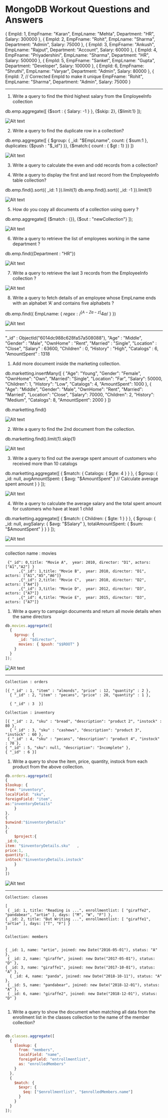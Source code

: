 

# MongoDB Workout Questions and Answers


 {
        EmpId: 1,
        EmpFname: "Karan",
        EmpLname: "Mehta",
        Department: "HR",
        Salary: 300000
    },
    {
        EmpId: 2,
        EmpFname: "Rohit",
        EmpLname: "Sharma",
        Department: "Admin",
        Salary: 75000
    },
    {
        EmpId: 3,
        EmpFname: "Ankush",
        EmpLname: "Rajput",
        Department: "Account",
        Salary: 60000
    },
    {
        EmpId: 4,
        EmpFname: "Priyadershini",
        EmpLname: "Sharma",
        Department: "HR",
        Salary: 500000
    },
    {
        EmpId: 5,
        EmpFname: "Sanket",
        EmpLname: "Gupta",
        Department: "Developer",
        Salary: 100000
    },
    {
        EmpId: 6,
        EmpFname: "Shruthi",
        EmpLname: "Varyar",
        Department: "Admin",
        Salary: 80000
    },
    {
        EmpId: 7,  // Corrected EmpId to make it unique
        EmpFname: "Rohit",
        EmpLname: "Sharma",
        Department: "Admin",
        Salary: 75000
    }

----------------------------------------

1. Write a query to find the third highest  salary from the EmployeeInfo collection

db.emp.aggregate([
  {$sort : { Salary: -1 } },
  {$skip: 2},
  {$limit:1}
  ]);

![Alt text](image.png)

2. Write a query to find the duplicate row in  a collection?

db.emp.aggregate([
  { $group: {
      _id: "$EmpLname",
      count: { $sum:1 },
      duplicates: {$push : "$_id"}
    }},
  {$match:{ 
	count :  { $gt : 1}
	}}
  ])

![Alt text](image-1.png)


3. Write  a query to calculate the even and odd records from a collection?

4. Write a query to display the first and last record from the EmployeeInfo table collection?

db.emp.find().sort({ _id: 1 }).limit(1)
db.emp.find().sort({ _id: -1 }).limit(1)

![Alt text](image-2.png)

5. How do you copy all documents of a collection using query ?

db.emp.aggregate([
  {$match : {}},
  {$out : "newCollection"}
]);

![Alt text](image-3.png)

6. Write  a query to retrieve the list of employees working in the same department ?

db.emp.find({Department : "HR"})

![Alt text](image-4.png)

7. Write a query to retrieve the last 3 records from the EmployeeInfo collection ?

![Alt text](image-5.png)

8. Write a query to fetch details of an employee whose EmpLname ends with an alphabet ‘A’ and contains five alphabets ?

db.emp.find({
EmpLname: { $regex: /^[A-Za-z]{4}a$/ }
})

![Alt text](image-6.png)

----------------------------------------

"_id" : ObjectId("6014dc988c628fa57a508088"),
"Age" : "Middle",
"Gender" : "Male",
"OwnHome" : "Rent",
"Married" : "Single",
"Location" : "Close",
"Salary" : 63600,
"Children" : 0,
"History" : "High",
"Catalogs" : 6,
"AmountSpent" : 1318


1. Add more document inside the marketing collection. 

db.marketting.insertMany([
  {
    "Age": "Young",
    "Gender": "Female",
    "OwnHome": "Own",
    "Married": "Single",
    "Location": "Far",
    "Salary": 50000,
    "Children": 1,
    "History": "Low",
    "Catalogs": 4,
    "AmountSpent": 1000
  },
  {
    "Age": "Middle",
    "Gender": "Male",
    "OwnHome": "Rent",
    "Married": "Married",
    "Location": "Close",
    "Salary": 70000,
    "Children": 2,
    "History": "Medium",
    "Catalogs": 8,
    "AmountSpent": 2000
  }
])

db.marketting.find()

![Alt text](image-7.png)


2. Write a query to find the 2nd document from the collection.

db.marketting.find().limit(1).skip(1)

![Alt text](image-8.png)


3. Write a query to find out the average spent amount of customers who received more than 10 catalogs


db.marketting.aggregate([
  {
    $match: {
      Catalogs: { $gte: 4 }
    }
  },
{
    $group: {
      _id: null,
      avgAmountSpent: { $avg: "$AmountSpent" } // Calculate average spent amount
    }
  }
]);

![Alt text](image-9.png)


4. Write a query to calculate the average salary and the total spent amount for customers who have at least 1 child

db.marketting.aggregate([
  {
    $match: {
      Children: { $gte: 1 } 
    }
  },
  {
    $group: {
      _id: null,
      avgSalary: { $avg: "$Salary" }, 
      totalAmountSpent: { $sum: "$AmountSpent" } 
    }
  }
]);

![Alt text](image-10.png)


-------------------------------------------------------------


collection name : movies

``````
 {"_id": 0,title: "Movie A",  year: 2010, director: "D1", actors: ["A1","A2"] }
      ,{"_id": 1,title: "Movie B",  year: 2010, director: "D1", actors: ["A1","A5","A6"]}
      ,{"_id": 2,title: "Movie C",  year: 2010, director: "D2", actors: ["A4"]}
      ,{"_id": 3,title: "Movie D",  year: 2012, director: "D3", actors: ["A7"]}
      ,{"_id": 4,title: "Movie E",  year: 2015, director: "D3", actors: ["A7"]}
``````



1. Write a query to campaign documents and return all movie details when the same directors 



```javascript
db.movies.aggregate([
  {
    $group: {
      _id: "$director",
      movies: { $push: "$$ROOT" }
    }
  }
]);
```

![Alt text](image-11.png)


--------------------------------

```
Collection : orders
   
[{ "_id" : 1, "item" : "almonds", "price" : 12, "quantity" : 2 },
  { "_id" : 2, "item" : "pecans", "price" : 20, "quantity" : 1 },

  { "_id" : 3  }]

Collection : inventory

[{ "_id" : 2, "sku" : "bread", "description": "product 2", "instock" : 80 },
  { "_id" : 3, "sku" : "cashews", "description": "product 3", "instock" : 60 },
 { "_id" : 4, "sku" : "pecans", "description": "product 4", "instock" : 70 },
{ "_id" : 5, "sku": null, "description": "Incomplete" },
{ "_id" : 6 }]

```

1. Write a query to show the item, price, quantity, instock from each product from the above collection.

````javascript 
db.orders.aggregate([
{
$lookup: {
from: "inventory",
localField: "sku",
foreignField: "item",
as:"inventoryDetails"
	}
},
{
$unwind:"$inventoryDetails"
},
{
	$project:{
_id:0,
item: "$inventoryDetails.sku"	,
price:1,
quantity:1,
inStock:"$inventoryDetails.instock"
	}
}
])
````

![Alt text](image-12.png)


--------------------------------------------------------------------------

```
Collection: classes 

[
 { _id: 1, title: "Reading is ...", enrollmentlist: [ "giraffe2", "pandabear", "artie" ], days: ["M", "W", "F"] },
{ _id: 2, title: "But Writing ...", enrollmentlist: [ "giraffe1", "artie" ], days: ["T", "F"] }
]

Collection: members


{ _id: 1, name: "artie", joined: new Date("2016-05-01"), status: "A" },
 { _id: 2, name: "giraffe", joined: new Date("2017-05-01"), status: "D" },
{ _id: 3, name: "giraffe1", joined: new Date("2017-10-01"), status: "A" },
  { _id: 4, name: "panda", joined: new Date("2018-10-11"), status: "A" },
 { _id: 5, name: "pandabear", joined: new Date("2018-12-01"), status: "A" },
 { _id: 6, name: "giraffe2", joined: new Date("2018-12-01"), status: "D" }


```

1. Write a query to show the document when matching all data from the enrollment list in the classes collection to the name of the member collection? 


``` javascript 

db.classes.aggregate([
  {
    $lookup: {
      from: "members",
      localField: "name",
      foreignField: "entrollmentlist",
      as: "enrolledMembers"
    }
  },
  {
    $match: {
      $expr: {
        $eq: ["$enrollmentlist", "$enrolledMembers.name"]
      }
    }
  }
]);
```



